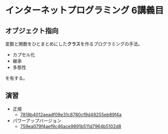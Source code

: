 # インターネットプログラミング 6講義目

## オブジェクト指向

変数と関数をひとまとめにした**クラス**を作るプログラミングの手法。

- カプセル化
- 継承
- 多態性

を有する。

## 演習

- 正規
  - [7818b4012aeadf09e31c8780cf9d48255eb89f4a](https://github.com/yuto51942/study-java/tree/7818b4012aeadf09e31c8780cf9d48255eb89f4a/section6/training.java)
- パワーアップバージョン
  - [759ea079f4aef9c46ace9891b511d7964b5102d8](https://github.com/yuto51942/study-java/tree/759ea079f4aef9c46ace9891b511d7964b5102d8/section6/training.java)
